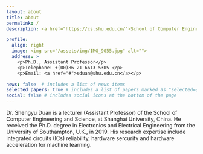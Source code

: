 ```yaml
---
layout: about
title: about
permalink: /
description: <a href="https://cs.shu.edu.cn/">School of Computer Engineering and Science, Shanghai University</a>. China.

profile:
  align: right
  image: <img src="/assets/img/IMG_9055.jpg" alt="">
  address: >
    <p>Ph.D., Assistant Professor</p>
    <p>Telephone: +(00)86 21 6613 5305 </p>
    <p>Email: <a href="#">sduan@shu.edu.cn</a></p>

news: false  # includes a list of news items
selected_papers: true # includes a list of papers marked as "selected={true}"
social: false # includes social icons at the bottom of the page
---
```


Dr. Shengyu Duan is a lecturer (Assistant Professor) of the School of Computer Engineering and Science, at Shanghai University, China. He received the Ph.D. degree in Electronics and Electrical Engineering from the University of Southampton, U.K., in 2019. His research expertise include integrated circuits (ICs) reliability, hardware sercurity and hardware acceleration for machine learning.  
